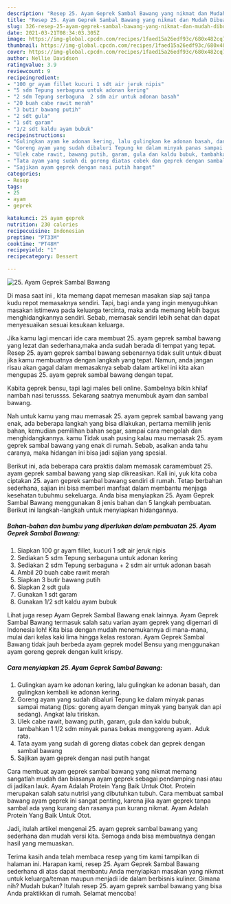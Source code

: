 ```yaml
---
description: "Resep 25. Ayam Geprek Sambal Bawang yang nikmat dan Mudah Dibuat"
title: "Resep 25. Ayam Geprek Sambal Bawang yang nikmat dan Mudah Dibuat"
slug: 326-resep-25-ayam-geprek-sambal-bawang-yang-nikmat-dan-mudah-dibuat
date: 2021-03-21T08:34:03.305Z
image: https://img-global.cpcdn.com/recipes/1faed15a26edf93c/680x482cq70/25-ayam-geprek-sambal-bawang-foto-resep-utama.jpg
thumbnail: https://img-global.cpcdn.com/recipes/1faed15a26edf93c/680x482cq70/25-ayam-geprek-sambal-bawang-foto-resep-utama.jpg
cover: https://img-global.cpcdn.com/recipes/1faed15a26edf93c/680x482cq70/25-ayam-geprek-sambal-bawang-foto-resep-utama.jpg
author: Nellie Davidson
ratingvalue: 3.9
reviewcount: 9
recipeingredient:
- "100 gr ayam fillet kucuri 1 sdt air jeruk nipis"
- "5 sdm Tepung serbaguna untuk adonan kering"
- "2 sdm Tepung serbaguna  2 sdm air untuk adonan basah"
- "20 buah cabe rawit merah"
- "3 butir bawang putih"
- "2 sdt gula"
- "1 sdt garam"
- "1/2 sdt kaldu ayam bubuk"
recipeinstructions:
- "Gulingkan ayam ke adonan kering, lalu gulingkan ke adonan basah, dan gulingkan kembali ke adonan kering."
- "Goreng ayam yang sudah dibaluri Tepung ke dalam minyak panas sampai matang (tips: goreng ayam dengan minyak yang banyak dan api sedang). Angkat lalu tiriskan."
- "Ulek cabe rawit, bawang putih, garam, gula dan kaldu bubuk, tambahkan 1 1/2 sdm minyak panas bekas menggoreng ayam. Aduk rata."
- "Tata ayam yang sudah di goreng diatas cobek dan geprek dengan sambal bawang"
- "Sajikan ayam geprek dengan nasi putih hangat"
categories:
- Resep
tags:
- 25
- ayam
- geprek

katakunci: 25 ayam geprek 
nutrition: 230 calories
recipecuisine: Indonesian
preptime: "PT33M"
cooktime: "PT48M"
recipeyield: "1"
recipecategory: Dessert

---
```



![25. Ayam Geprek Sambal Bawang](https://img-global.cpcdn.com/recipes/1faed15a26edf93c/680x482cq70/25-ayam-geprek-sambal-bawang-foto-resep-utama.jpg)

Di masa  saat ini , kita memang dapat memesan masakan siap saji tanpa kudu repot memasaknya sendiri. Tapi, bagi anda yang ingin menyuguhkan masakan istimewa pada keluarga tercinta, maka anda memang lebih bagus menghidangkannya sendiri. Sebab, memasak sendiri lebih sehat dan dapat menyesuaikan sesuai kesukaan keluarga.

Jika kamu lagi mencari ide cara membuat 25. ayam geprek sambal bawang yang lezat dan sederhana,maka anda sudah berada di tempat yang tepat. Resep 25. ayam geprek sambal bawang  sebenarnya tidak sulit untuk dibuat jika kamu membuatnya dengan langkah yang tepat. Namun, anda jangan risau akan gagal dalam memasaknya 
sebab dalam artikel ini kita akan mengupas 25. ayam geprek sambal bawang dengan tepat.  

Kabita geprek bensu, tapi lagi males beli online. Sambelnya bikin khilaf nambah nasi terussss. Sekarang saatnya menumbuk ayam dan sambal bawang.

Nah untuk kamu yang mau memasak 25. ayam geprek sambal bawang yang enak, ada beberapa langkah yang bisa dilakukan, pertama memilih jenis bahan, kemudian pemilihan bahan segar, sampai cara mengolah dan menghidangkannya. kamu Tidak usah pusing kalau mau memasak 25. ayam geprek sambal bawang yang enak di rumah. Sebab, asalkan anda  tahu caranya, maka hidangan ini bisa jadi sajian yang spesial.

Berikut ini, ada beberapa cara praktis  dalam memasak caramembuat 25. ayam geprek sambal bawang yang siap dikreasikan. Kali ini, yuk kita coba ciptakan 25. ayam geprek sambal bawang sendiri di rumah. Tetap berbahan sederhana, sajian ini bisa memberi manfaat dalam membantu menjaga kesehatan tubuhmu sekeluarga. Anda bisa menyiapkan 25. Ayam Geprek Sambal Bawang menggunakan 8 jenis bahan dan 5 langkah pembuatan. Berikut ini langkah-langkah untuk menyiapkan hidangannya.

<!--inarticleads1-->

##### Bahan-bahan dan bumbu yang diperlukan dalam pembuatan 25. Ayam Geprek Sambal Bawang:

1. Siapkan 100 gr ayam fillet, kucuri 1 sdt air jeruk nipis
1. Sediakan 5 sdm Tepung serbaguna untuk adonan kering
1. Sediakan 2 sdm Tepung serbaguna + 2 sdm air untuk adonan basah
1. Ambil 20 buah cabe rawit merah
1. Siapkan 3 butir bawang putih
1. Siapkan 2 sdt gula
1. Gunakan 1 sdt garam
1. Gunakan 1/2 sdt kaldu ayam bubuk


Lihat juga resep Ayam Geprek Sambal Bawang enak lainnya. Ayam Geprek Sambal Bawang termasuk salah satu varian ayam geprek yang digemari di Indonesia loh! Kita bisa dengan mudah menemukannya di mana-mana, mulai dari kelas kaki lima hingga kelas restoran. Ayam Geprek Sambal Bawang tidak jauh berbeda ayam geprek model Bensu yang menggunakan ayam goreng geprek dengan kulit krispy. 

<!--inarticleads2-->

##### Cara menyiapkan 25. Ayam Geprek Sambal Bawang:

1. Gulingkan ayam ke adonan kering, lalu gulingkan ke adonan basah, dan gulingkan kembali ke adonan kering.
1. Goreng ayam yang sudah dibaluri Tepung ke dalam minyak panas sampai matang (tips: goreng ayam dengan minyak yang banyak dan api sedang). Angkat lalu tiriskan.
1. Ulek cabe rawit, bawang putih, garam, gula dan kaldu bubuk, tambahkan 1 1/2 sdm minyak panas bekas menggoreng ayam. Aduk rata.
1. Tata ayam yang sudah di goreng diatas cobek dan geprek dengan sambal bawang
1. Sajikan ayam geprek dengan nasi putih hangat


Cara membuat ayam geprek sambal bawang yang nikmat memang sangatlah mudah dan biasanya ayam geprek sebagai pendamping nasi atau di jadikan lauk. Ayam Adalah Protein Yang Baik Untuk Otot. Protein merupakan salah satu nutrisi yang dibutuhkan tubuh. Cara membuat sambal bawang ayam geprek ini sangat penting, karena jika ayam geprek tanpa sambal ada yang kurang dan rasanya pun kurang nikmat. Ayam Adalah Protein Yang Baik Untuk Otot. 

Jadi, itulah artikel mengenai  25. ayam geprek sambal bawang  yang sederhana dan mudah versi kita. Semoga anda bisa membuatnya dengan hasil yang memuaskan. 

Terima kasih anda telah membaca resep yang tim kami tampilkan di halaman ini. Harapan kami, resep  25. Ayam Geprek Sambal Bawang sederhana di atas dapat membantu Anda menyiapkan masakan yang nikmat untuk keluarga/teman maupun menjadi ide dalam berbisnis kuliner. Gimana nih? Mudah bukan? Itulah resep 25. ayam geprek sambal bawang yang bisa Anda praktikkan di rumah. Selamat mencoba!

